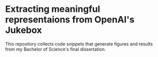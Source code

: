 # Extracting meaningful representaions from OpenAI's Jukebox
This repository collects code snippets that generate figures and results from my Bachelor of Science's final dissertation.

